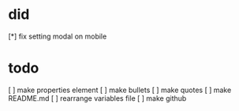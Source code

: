 # did

[*] fix setting modal on mobile

# todo

[ ] make properties element
[ ] make bullets
[ ] make quotes
[ ] make README.md
[ ] rearrange variables file
[ ] make github
